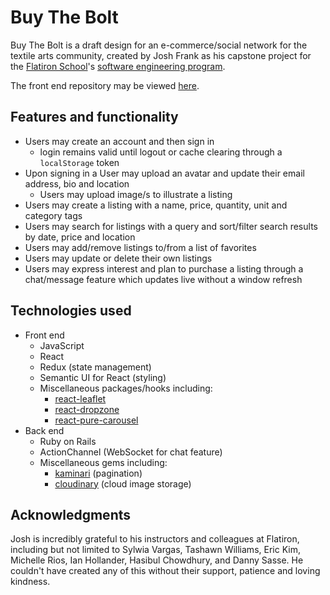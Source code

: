 # Buy The Bolt

Buy The Bolt is a draft design for an e-commerce/social network for the textile arts community, created by Josh Frank as his capstone project for the [Flatiron School](https://flatironschool.com/)'s [software engineering program](https://flatironschool.com/career-courses/coding-bootcamp).

The front end repository may be viewed [here](https://github.com/josh-frank/bythebolt-frontend).

## Features and functionality

- Users may create an account and then sign in
    - login remains valid until logout or cache clearing through a `localStorage` token
- Upon signing in a User may upload an avatar and update their email address, bio and location
    - Users may upload image/s to illustrate a listing
- Users may create a listing with a name, price, quantity, unit and category tags
- Users may search for listings with a query and sort/filter search results by date, price and location
- Users may add/remove listings to/from a list of favorites
- Users may update or delete their own listings
- Users may express interest and plan to purchase a listing through a chat/message feature which updates live without a window refresh

## Technologies used

- Front end
    - JavaScript
    - React
    - Redux (state management)
    - Semantic UI for React (styling)
    - Miscellaneous packages/hooks including:
        - [react-leaflet](https://react-leaflet.js.org/)
        - [react-dropzone](https://github.com/react-dropzone/react-dropzone)
        - [react-pure-carousel](https://www.npmjs.com/package/pure-react-carousel)
- Back end
    - Ruby on Rails
    - ActionChannel (WebSocket for chat feature)
    - Miscellaneous gems including:
        - [kaminari](https://www.npmjs.com/package/pure-react-carousel) (pagination)
        - [cloudinary](https://www.npmjs.com/package/pure-react-carousel) (cloud image storage)

## Acknowledgments

Josh is incredibly grateful to his instructors and colleagues at Flatiron, including but not limited to Sylwia Vargas, Tashawn Williams, Eric Kim, Michelle Rios, Ian Hollander, Hasibul Chowdhury, and Danny Sasse. He couldn't have created any of this without their support, patience and loving kindness.
